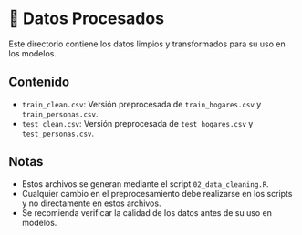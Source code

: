 # 🧹 Datos Procesados

Este directorio contiene los datos limpios y transformados para su uso en los modelos.

## Contenido
- `train_clean.csv`: Versión preprocesada de `train_hogares.csv` y `train_personas.csv`.
- `test_clean.csv`: Versión preprocesada de `test_hogares.csv` y `test_personas.csv`.

## Notas
- Estos archivos se generan mediante el script `02_data_cleaning.R`.
- Cualquier cambio en el preprocesamiento debe realizarse en los scripts y no directamente en estos archivos.
- Se recomienda verificar la calidad de los datos antes de su uso en modelos.
